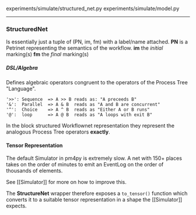 experiments/simulate/structured_net.py
experiments/simulate/model.py

---
### StructuredNet

Is essentially just a tuple of (PN, im, fm) with a label/name attached.
**PN** is a Petrinet representing the semantics of the workflow.
**im** the _initial_ marking(s)
**fm** the _final_ marking(s)

##### DSL/Algebra

Defines algebraic operators congruent to the operators of the Process Tree "Language".

	'>>': Sequence  => A >> B reads as: "A preceeds B"
	'&':  Parallel  => A & B  reads as "A and B are concurrent"
	'^':  Choice    => A ^ B  reads as "Either A or B runs"
	'@':  loop      => A @ B  reads as "A loops with exit B"

In the block structured Workflownet representation they represent the analogous Process Tree operators **exactly**.

#### Tensor Representation

The default Simulator in pm4py is extremely slow.
A net with 150+ places takes on the order of minutes to emit an EventLog on the order of thousands of elements.

See [[Simulator]] for more on how to improve this.

The **StructureNet** wrapper therefore exposes a `to_tensor()` function which converts it to a suitable tensor representation in a shape the [[Simulator]] expects.